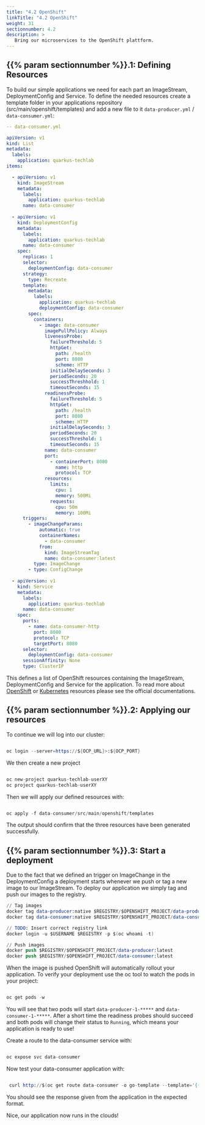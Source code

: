 ```yaml
---
title: "4.2 OpenShift"
linkTitle: "4.2 OpenShift"
weight: 31
sectionnumber: 4.2
description: >
   Bring our microservices to the OpenShift plattform.
---
```


## {{% param sectionnumber %}}.1: Defining Resources

To build our simple applications we need for each part an ImageStream, DeploymentConfig and Service. To define the needed resources create a template folder in your applications repository (src/main/openshift/templates) and add a new file to it `data-producer.yml` / `data-consumer.yml`:

```yml
-- data-consumer.yml

apiVersion: v1
kind: List
metadata:
  labels:
    application: quarkus-techlab
items:

  - apiVersion: v1
    kind: ImageStream
    metadata:
      labels:
        application: quarkus-techlab
      name: data-consumer
  
  - apiVersion: v1
    kind: DeploymentConfig
    metadata:
      labels:
        application: quarkus-techlab
      name: data-consumer
    spec:
      replicas: 1
      selector:
        deploymentConfig: data-consumer
      strategy:
        type: Recreate
      template:
        metadata:
          labels:
            application: quarkus-techlab
            deploymentConfig: data-consumer
        spec:
          containers:
            - image: data-consumer
              imagePullPolicy: Always
              livenessProbe:
                failureThreshold: 5
                httpGet:
                  path: /health
                  port: 8080
                  scheme: HTTP
                initialDelaySeconds: 3
                periodSeconds: 20
                successThreshhold: 1
                timeoutSeconds: 15
              readinessProbe:
                failureThreshold: 5
                httpGet:
                  path: /health
                  port: 8080
                  scheme: HTTP
                initialDelaySeconds: 3
                periodSeconds: 20
                successThreshold: 1
                timeoutSeconds: 15
              name: data-consumer
              port:
                - containerPort: 8080
                  name: http
                  protocol: TCP
              resources:
                limits:
                  cpu: 1
                  memory: 500Mi
                requests:
                  cpu: 50m
                  memory: 100Mi
      triggers:
        - imageChangeParams:
            automatic: true
            containerNames:
              - data-consumer
            from:
              kind: ImageStreamTag
              name: data-consumer:latest
          type: ImageChange
        - type: ConfigChange
  
  - apiVersion: v1
    kind: Service
    metadata:
      labels:
        application: quarkus-techlab
      name: data-consumer
    spec:
      ports:
        - name: data-consumer-http
          port: 8080
          protocol: TCP
          targetPort: 8080
      selector:
        deploymentConfig: data-consumer
      sessionAffinity: None
      type: ClusterIP

```

This defines a list of OpenShift resources containing the ImageStream, DeploymentConfig and Service for the application. To read more about [OpenShift](https://docs.openshift.com/container-platform/4.5/welcome/index.html) or [Kubernetes](https://kubernetes.io/docs/home/) resources please see the official documentations.


## {{% param sectionnumber %}}.2: Applying our resources

To continue we will log into our cluster:

```s

oc login --server=https://${OCP_URL}>:${OCP_PORT}

```

We then create a new project

```s

oc new-project quarkus-techlab-userXY
oc project quarkus-techlab-userXY

```

Then we will apply our defined resources with:

```s

oc apply -f data-consumer/src/main/openshift/templates

```

The output should confirm that the three resources have been generated successfully.


## {{% param sectionnumber %}}.3: Start a deployment

Due to the fact that we defined an trigger on ImageChange in the DeploymentConfig a deployment starts whenever we push or tag a new image to our ImageStream. To deploy our application we simply tag and push our images to the registry.

```s
// Tag images
docker tag data-producer:native $REGISTRY/$OPENSHIFT_PROJECT/data-producer:latest
docker tag data-consumer:native $REGISTRY/$OPENSHIFT_PROJECT/data-consumer:latest

// TODO: Insert correct registry link
docker login -u $USERNAME $REGISTRY -p $(oc whoami -t)

// Push images
docker push $REGISTRY/$OPENSHIFT_PROJECT/data-producer:latest
docker push $REGISTRY/$OPENSHIFT_PROJECT/data-consumer:latest

```

When the image is pushed OpenShift will automatically rollout your application. To verify your deployment use the oc tool to watch the pods in your project:

```s

oc get pods -w

```

You will see that two pods will start `data-producer-1-*****` and `data-consumer-1-*****`. After a short time the readiness probes should succeed and both pods will change their status to `Running`, which means your application is ready to use!

Create a route to the data-consumer service with:

```s

oc expose svc data-consumer

```

Now test your data-consumer application with:

```s

 curl http://$(oc get route data-consumer -o go-template --template='{{.spec.host}}')/data

```

You should see the response given from the application in the expected format.

Nice, our application now runs in the clouds!
